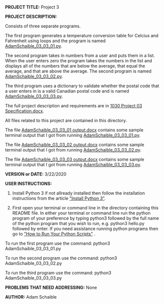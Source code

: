 **PROJECT TITLE:** Project 3

**PROJECT DESCRIPTION:**

Consists of three separate programs. 

The first program generates a temperature conversion table for Celcius and Fahrenheit using loops and the program is named [AdamSchaible_03_03_01.py](https://github.com/AdamSchaible/MSU_Denver/blob/master/CS%201030%20Computer%20Science%20Principles%20(Spring%202020)/Project%203/AdamSchaible_03_03_01.py).

The second program takes in numbers from a user and puts them in a list. When the user enters zero the program takes the numbers in the list and displays all of the numbers that are below the average, that equal the average, and that are above the average. The second program is named [AdamSchaible_03_03_02.py](https://github.com/AdamSchaible/MSU_Denver/blob/master/CS%201030%20Computer%20Science%20Principles%20(Spring%202020)/Project%203/AdamSchaible_03_03_02.py).

The third program uses a dictionary to validate whether the postal code that a user enters in is a valid Canadian postal code and is named [AdamSchaible_03_03_03.py](https://github.com/AdamSchaible/MSU_Denver/blob/master/CS%201030%20Computer%20Science%20Principles%20(Spring%202020)/Project%203/AdamSchaible_03_03_03.py).

The full project description and requirements are in [1030 Project 03 Specification.docx](https://github.com/AdamSchaible/MSU_Denver/blob/master/CS%201030%20Computer%20Science%20Principles%20(Spring%202020)/Project%203/1030%20Project%2003%20Specification.docx).

All files related to this project are contained in this directory.

The file [AdamSchaible_03_03_01 output.docx](https://github.com/AdamSchaible/MSU_Denver/blob/master/CS%201030%20Computer%20Science%20Principles%20(Spring%202020)/Project%203/AdamSchaible_03_03_01%20output.docx) contains some sample terminal output that I got from running [AdamSchaible_03_03_01.py](https://github.com/AdamSchaible/MSU_Denver/blob/master/CS%201030%20Computer%20Science%20Principles%20(Spring%202020)/Project%203/AdamSchaible_03_03_01.py).

The file [AdamSchaible_03_03_02 output.docx](https://github.com/AdamSchaible/MSU_Denver/blob/master/CS%201030%20Computer%20Science%20Principles%20(Spring%202020)/Project%203/AdamSchaible_03_03_02%20output.docx) contains some sample terminal output that I got from running [AdamSchaible_03_03_02.py](https://github.com/AdamSchaible/MSU_Denver/blob/master/CS%201030%20Computer%20Science%20Principles%20(Spring%202020)/Project%203/AdamSchaible_03_03_02.py). 

The file [AdamSchaible_03_03_03 output.docx](https://github.com/AdamSchaible/MSU_Denver/blob/master/CS%201030%20Computer%20Science%20Principles%20(Spring%202020)/Project%203/AdamSchaible_03_03_03%20output.docx) contains some sample terminal output that I got from running [AdamSchaible_03_03_03.py](https://github.com/AdamSchaible/MSU_Denver/blob/master/CS%201030%20Computer%20Science%20Principles%20(Spring%202020)/Project%203/AdamSchaible_03_03_03.py).

**VERSION or DATE:** 3/22/2020

**USER INSTRUCTIONS:** 
1) Install Python 3 if not allready installed then follow the installation instructions from the article ["Install Python 3"](https://installpython3.com/).

2) First open your terminal or command line in the directory containing this README file. In either your terminal or command line run the python program of your preference by typing python3 followed by the full name of the python program that you wish to run, e.g. python3 hello.py followed by enter. If you need assistance running python programs then go to ["How to Run Your Python Scripts"](https://realpython.com/run-python-scripts/) .

To run the first program use the command:
python3 AdamSchaible_03_03_01.py

To run the second program use the command:
python3 AdamSchaible_03_03_02.py

To run the third program use the command:
python3 AdamSchaible_03_03_03.py

**PROBLEMS THAT NEED ADDRESSING:** None

**AUTHOR:** Adam Schaible
